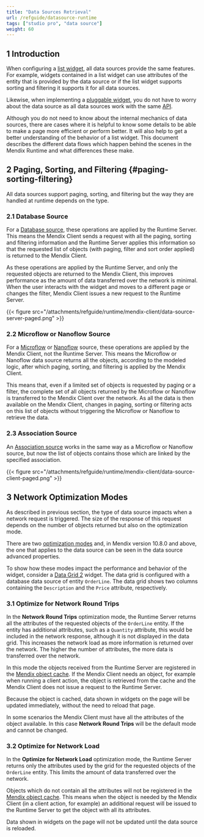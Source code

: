 ```yaml
---
title: "Data Sources Retrieval"
url: /refguide/datasource-runtime
tags: ["studio pro", "data source"]
weight: 60
---
```


## 1 Introduction

When configuring a [list widget](/refguide/data-sources/#list-widgets), all data sources provide the same features. For example, widgets contained in a list widget can use attributes of the entity that is provided by the data source or if the list widget supports sorting and filtering it supports it for all data sources.

Likewise, when implementing a [pluggable widget](/apidocs-mxsdk/apidocs/pluggable-widgets/), you do not have to worry about the data source as all data sources work with the same [API](/apidocs-mxsdk/apidocs/pluggable-widgets-client-apis-list-values/).

Although you do not need to know about the internal mechanics of data sources, there are cases where it is helpful to know some details to be able to make a page more efficient or perform better. It will also help to get a better understanding of the behavior of a list widget. This document describes the different data flows which happen behind the scenes in the Mendix Runtime and what differences these make.

## 2 Paging, Sorting, and Filtering {#paging-sorting-filtering}

All data sources support paging, sorting, and filtering but the way they are handled at runtime depends on the type.

### 2.1 Database Source

For a [Database source](/refguide/database-source/), these operations are applied by the Runtime Server. This means the Mendix Client sends a request with all the paging, sorting and filtering information and the Runtime Server applies this information so that the requested list of objects (with paging, filter and sort order applied) is returned to the Mendix Client.

As these operations are applied by the Runtime Server, and only the requested objects are returned to the Mendix Client, this improves performance as the amount of data transferred over the network is minimal. When the user interacts with the widget and moves to a different page or changes the filter, Mendix Client issues a new request to the Runtime Server.

{{< figure src="/attachments/refguide/runtime/mendix-client/data-source-server-paged.png" >}}

### 2.2 Microflow or Nanoflow Source

For a [Microflow](/refguide/microflow-source/) or [Nanoflow](/refguide/nanoflow-source/) source, these operations are applied by the Mendix Client, not the Runtime Server. This means the Microflow or Nanoflow data source returns all the objects, according to the modeled logic, after which paging, sorting, and filtering is applied by the Mendix Client.

This means that, even if a limited set of objects is requested by paging or a filter, the complete set of all objects returned by the Microflow or Nanoflow is transferred to the Mendix Client over the network. As all the data is then available on the Mendix Client, changes in paging, sorting or filtering acts on this list of objects without triggering the Microflow or Nanoflow to retrieve the data.

### 2.3 Association Source

An [Association source](/refguide/association-source/) works in the same way as a Microflow or Nanoflow source, but now the list of objects contains those which are linked by the specified association.

{{< figure src="/attachments/refguide/runtime/mendix-client/data-source-client-paged.png" >}}

## 3 Network Optimization Modes

As described in previous section, the type of data source impacts when a network request is triggered. The size of the response of this request depends on the number of objects returned but also on the optimization mode.

There are two [optimization modes](/refguide/data-sources/#optimization-mode) and, in Mendix version 10.8.0 and above, the one that applies to the data source can be seen in the data source advanced properties.

To show how these modes impact the performance and behavior of the widget, consider a [Data Grid 2](/appstore/modules/data-grid-2/) widget. The data grid is configured with a database data source of entity `OrderLine`. The data grid shows two columns containing the `Description` and the `Price` attribute, respectively.

### 3.1 Optimize for Network Round Trips

In the **Network Round Trips** optimization mode, the Runtime Server returns all the attributes of the requested objects of the `OrderLine` entity. If the entity has additional attributes, such as a `Quantity` attribute, this would be included in the network response, although it is not displayed in the data grid. This increases the network load as more information is returned over the network. The higher the number of attributes, the more data is transferred over the network.

In this mode the objects received from the Runtime Server are registered in the [Mendix object cache](/refguide/mendix-client/#object-cache). If the Mendix Client needs an object, for example when running a client action, the object is retrieved from the cache and the Mendix Client does not issue a request to the Runtime Server.

Because the object is cached, data shown in widgets on the page will be updated immediately, without the need to reload that page.

In some scenarios the Mendix Client must have all the attributes of the object available. In this case **Network Round Trips** will be the default mode and cannot be changed.

### 3.2 Optimize for Network Load

In the **Optimize for Network Load** optimization mode, the Runtime Server returns only the attributes used by the grid for the requested objects of the `OrderLine` entity. This limits the amount of data transferred over the network.

Objects which do not contain all the attributes will not be registered in the [Mendix object cache](/refguide/mendix-client/#object-cache). This means when the object is needed by the Mendix Client (in a client action, for example) an additional request will be issued to the Runtime Server to get the object with all its attributes.

Data shown in widgets on the page will not be updated until the data source is reloaded.
